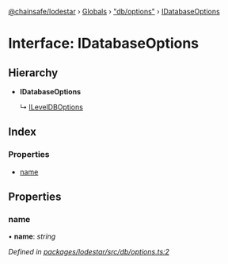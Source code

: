 [@chainsafe/lodestar](../README.md) › [Globals](../globals.md) › ["db/options"](../modules/_db_options_.md) › [IDatabaseOptions](_db_options_.idatabaseoptions.md)

# Interface: IDatabaseOptions

## Hierarchy

* **IDatabaseOptions**

  ↳ [ILevelDBOptions](_db_controller_impl_level_.ileveldboptions.md)

## Index

### Properties

* [name](_db_options_.idatabaseoptions.md#name)

## Properties

###  name

• **name**: *string*

*Defined in [packages/lodestar/src/db/options.ts:2](https://github.com/ChainSafe/lodestar/blob/1b619203f/packages/lodestar/src/db/options.ts#L2)*

